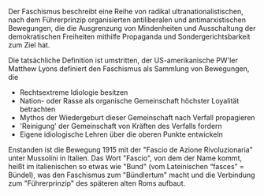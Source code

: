 Der Faschismus beschreibt eine Reihe von radikal ultranationalistischen, nach dem Führerprinzip organisierten antiliberalen und antimarxistischen Bewegungen, die die Ausgrenzung von Mindenheiten und Ausschaltung der demokratischen Freiheiten mithilfe Propaganda und Sondergerichtsbarkeit zum Ziel hat.

Die tatsächliche Definition ist umstritten, der US-amerikanische PW'ler Matthew Lyons definiert den Faschismus als Sammlung von Bewegungen, die
- Rechtsextreme Idiologie besitzen
- Nation- oder Rasse als organische Gemeinschaft höchster Loyalität betrachten
- Mythos der Wiedergeburt dieser Gemeinschaft nach Verfall propagieren
- 'Reinigung' der Gemeinschaft von Kräften des Verfalls fordern
- Eigene idiologische Lehren über die oberen Punkte entwickeln

Enstanden ist die Bewegung 1915 mit der "Fascio de Azione Rivoluzionaria" unter Mussolini in Italien. Das Wort "Fascio", von dem der Name kommt, heißt im italienischen so etwas wie "Bund" (vom Lateinischen “fasces” = Bündel), was den Faschismus zum "Bündlertum" macht und die Verbindung zum "Führerprinzip" des späteren alten Roms aufbaut.